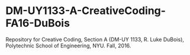 # DM-UY1133-A-CreativeCoding-FA16-DuBois
Repository for Creative Coding, Section A (DM-UY 1133, R. Luke DuBois), Polytechnic School of Engineering, NYU. Fall, 2016.
